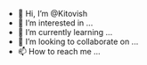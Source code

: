 - 👋 Hi, I’m @Kitovish
- 👀 I’m interested in ...
- 🌱 I’m currently learning ...
- 💞️ I’m looking to collaborate on ...
- 📫 How to reach me ...

<!---
Kitovish/Kitovish is a ✨ special ✨ repository because its `README.md` (this file) appears on your GitHub profile.
You can click the Preview link to take a look at your changes.
--->
